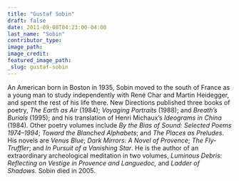 ```yaml
---
title: "Gustaf Sobin"
draft: false
date: 2011-09-08T04:23:00-04:00
last_name: "Sobin"
contributor_type:
image_path:
image_credit:
featured_image_path:
_slug: gustaf-sobin
---
```


An American born in Boston in 1935, Sobin moved to the south of France as a young man to study independently with René Char and Martin Heidegger, and spent the rest of his life there. New Directions published three books of poetry, _The Earth as Air_ (1984); _Voyaging Portraits_ (1988); and _Breath’s Burials_ (1995); and his translation of Henri Michaux’s _Ideograms in China_ (1984). Other poetry volumes include _By the Bias of Sound: Selected Poems 1974–1994_; _Toward the Blanched Alphabets_; and _The Places as Preludes_. His novels are _Venus Blue_; _Dark Mirrors: A Novel of Provence_; _The Fly-Truffler_; and _In Pursuit of a Vanishing Star_. He is the author of an extraordinary archeological meditation in two volumes, _Luminous Debris: Reflecting on Vestige in Provence and Languedoc,_ and _Ladder of Shadows._ Sobin died in 2005.

